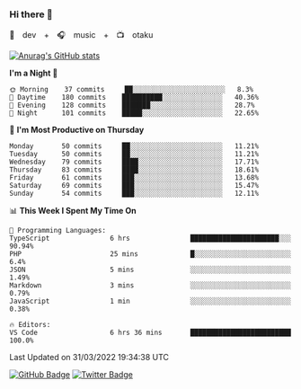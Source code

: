 ### Hi there 👋

🚀　dev　+　🎧　music　+　📺　otaku


[![Anurag's GitHub stats](https://github-readme-stats.vercel.app/api?username=koheitasaka&count_private=true&show_icons=true&theme=monokai)](https://github.com/koheitasaka/github-readme-stats)

<!--START_SECTION:waka-->
**I'm a Night 🦉** 

```text
🌞 Morning    37 commits     ██░░░░░░░░░░░░░░░░░░░░░░░   8.3% 
🌆 Daytime    180 commits    ██████████░░░░░░░░░░░░░░░   40.36% 
🌃 Evening    128 commits    ███████░░░░░░░░░░░░░░░░░░   28.7% 
🌙 Night      101 commits    █████░░░░░░░░░░░░░░░░░░░░   22.65%

```
📅 **I'm Most Productive on Thursday** 

```text
Monday       50 commits     ██░░░░░░░░░░░░░░░░░░░░░░░   11.21% 
Tuesday      50 commits     ██░░░░░░░░░░░░░░░░░░░░░░░   11.21% 
Wednesday    79 commits     ████░░░░░░░░░░░░░░░░░░░░░   17.71% 
Thursday     83 commits     ████░░░░░░░░░░░░░░░░░░░░░   18.61% 
Friday       61 commits     ███░░░░░░░░░░░░░░░░░░░░░░   13.68% 
Saturday     69 commits     ███░░░░░░░░░░░░░░░░░░░░░░   15.47% 
Sunday       54 commits     ███░░░░░░░░░░░░░░░░░░░░░░   12.11%

```


📊 **This Week I Spent My Time On** 

```text
💬 Programming Languages: 
TypeScript               6 hrs               ██████████████████████░░░   90.94% 
PHP                      25 mins             █░░░░░░░░░░░░░░░░░░░░░░░░   6.4% 
JSON                     5 mins              ░░░░░░░░░░░░░░░░░░░░░░░░░   1.49% 
Markdown                 3 mins              ░░░░░░░░░░░░░░░░░░░░░░░░░   0.79% 
JavaScript               1 min               ░░░░░░░░░░░░░░░░░░░░░░░░░   0.38%

🔥 Editors: 
VS Code                  6 hrs 36 mins       █████████████████████████   100.0%

```


 Last Updated on 31/03/2022 19:34:38 UTC
<!--END_SECTION:waka-->

[![GitHub Badge](https://img.shields.io/badge/GitHub-100000?style=for-the-badge&logo=github&logoColor=white)](https://github.com/koheitasaka)
[![Twitter Badge](https://img.shields.io/badge/Twitter-1DA1F2?style=for-the-badge&logo=twitter&logoColor=white)](https://twitter.com/sleep_asleep_)
